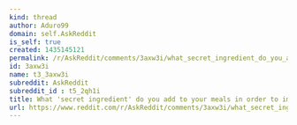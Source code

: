 ```yaml
---
kind: thread
author: Aduro99
domain: self.AskReddit
is_self: true
created: 1435145121
permalink: /r/AskReddit/comments/3axw3i/what_secret_ingredient_do_you_add_to_your_meals/
id: 3axw3i
name: t3_3axw3i
subreddit: AskReddit
subreddit_id : t5_2qh1i
title: What 'secret ingredient' do you add to your meals in order to improve the taste?
url: https://www.reddit.com/r/AskReddit/comments/3axw3i/what_secret_ingredient_do_you_add_to_your_meals/
---
```



